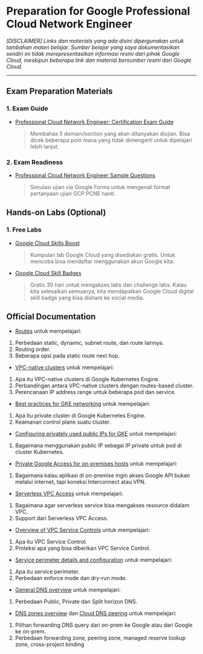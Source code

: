 # Preparation for Google Professional Cloud Network Engineer
_[DISCLAIMER] Links dan materials yang ada disini dipergunakan untuk tambahan materi belajar. Sumber belajar yang saya dokumentasikan sendiri ini tidak merepresentasikan informasi resmi dari pihak Google Cloud, meskipun beberapa link dan material bersumber resmi dari Google Cloud._

---
## Exam Preparation Materials
### 1. Exam Guide
- [Professional Cloud Network Engineer: Certification Exam Guide](https://cloud.google.com/certification/guides/cloud-network-engineer)

    > Membahas 5 domain/section yang akan ditanyakan diujian. Bisa dicek beberapa poin mana yang tidak dimengerti untuk dipelajari lebih lanjut.

### 2. Exam Readiness
- [Professional Cloud Network Engineer Sample Questions](https://docs.google.com/forms/d/e/1FAIpQLServ0tNGkr-dYAfmez_Gdk74dmVypZjzUKrkVFtFcArzhmPow/viewform)

    > Simulasi ujian via Google Forms untuk mengenali format pertanyaan ujian GCP PCNE nanti.

## Hands-on Labs (Optional)
### 1. Free Labs
- [Google Cloud Skills Boost](https://www.cloudskillsboost.google/catalog?price%5B%5D=free)

    > Kumpulan lab Google Cloud yang disediakan gratis. Untuk mencoba bisa mendaftar menggunakan akun Google kita.

- [Google Cloud Skill Badges](https://cloud.google.com/training/badges)

    > Gratis 30 hari untuk mengakses labs dan challenge labs. Kalau kita selesaikan semuanya, kita mendapatkan Google Cloud digital skill badge yang bisa dishare ke social media.

## Official Documentation
- [Routes](https://cloud.google.com/vpc/docs/routes) untuk mempelajari:
1. Perbedaan static, dynamic, subnet route, dan route lainnya.
2. Routing order.
3. Beberapa opsi pada static route next hop.

- [VPC-native clusters](https://cloud.google.com/kubernetes-engine/docs/concepts/alias-ips) untuk mempelajari:
1. Apa itu VPC-native clusters di Google Kubernetes Engine.
2. Perbandingan antara VPC-native clusters dengan routes-based cluster.
3. Perencanaan IP address range untuk beberapa pod dan service.
  
- [Best practices for GKE networking](https://cloud.google.com/kubernetes-engine/docs/best-practices/networking) untuk mempelajari:
1. Apa itu private cluster di Google Kubernetes Engine.
2. Keamanan control plane suatu cluster.

- [Configuring privately used public IPs for GKE](https://cloud.google.com/architecture/configuring-privately-used-public-ips-for-GKE) untuk mempelajari:
1. Bagaimana menggunakan public IP sebagai IP private untuk pod di cluster Kubernetes.

- [Private Google Access for on-premises hosts](https://cloud.google.com/vpc/docs/private-google-access-hybrid) untuk mempelajari:
1. Bagaimana kalau aplikasi di on-premise ingin akses Google API bukan melalui internet, tapi koneksi Interconnect atau VPN.

- [Serverless VPC Access](https://cloud.google.com/vpc/docs/serverless-vpc-access) untuk mempelajari:
1. Bagaimana agar serverless service bisa mengakses resource didalam VPC.
2. Support dari Serverless VPC Access.

- [Overview of VPC Service Controls](https://cloud.google.com/vpc-service-controls/docs/overview) untuk mempelajari:
1. Apa itu VPC Service Control.
2. Proteksi apa yang bisa diberikan VPC Service Control.

- [Service perimeter details and configuration](https://cloud.google.com/vpc-service-controls/docs/service-perimeters) untuk mempelajari:
1. Apa itu service perimeter.
2. Perbedaan enforce mode dan dry-run mode.

- [General DNS overview](https://cloud.google.com/dns/docs/dns-overview) untuk mempelajari:
1. Perbedaan Public, Private dan Split horizon DNS.

- [DNS zones overview](https://cloud.google.com/dns/docs/zones/zones-overview) dan [Cloud DNS peering](https://cloud.google.com/blog/products/networking/how-to-use-cloud-dns-peering-in-a-shared-vpc-environment) untuk mempelajari:
1. Pilihan forwarding DNS query dari on-prem ke Google atau dari Google ke on-prem.
2. Perbedaan forwarding zone, peering zone, managed reserve lookup zone, cross-project binding
